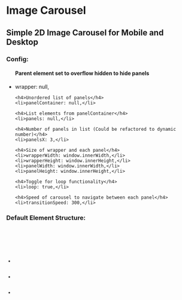 <h1>Image Carousel</h1>
<h2>Simple 2D Image Carousel for Mobile and Desktop</h2>
<h3>Config:</h3>
<ul>
	<h4>Parent element set to overflow hidden to hide panels</h4>
	<li>wrapper: null,</li>

	<h4>Unordered list of panels</h4>
    <li>panelContainer: null,</li>

    <h4>List elements from panelContainer</h4>
    <li>panels: null,</li>

    <h4>Number of panels in list (Could be refactored to dynamic number)</h4>
    <li>panelsX: 3,</li>       

    <h4>Size of wrapper and each panel</h4>
    <li>wrapperWidth: window.innerWidth,</li>
    <li>wrapperHeight: window.innerHeight,</li>
    <li>panelWidth: window.innerWidth,</li>
    <li>panelHeight: window.innerHeight,</li>

    <h4>Toggle for loop functionality</h4>
    <li>loop: true,</li>

    <h4>Speed of carousel to navigate between each panel</h4>
    <li>transitionSpeed: 300,</li>
</ul>

<h3>Default Element Structure:</h3>
<pre><code>
<div id='wrapper'>
    <ul id='panel-container'>
        <li id='panel-1'></li>
        <li id='panel-2'></li>
        <li id='panel-3'></li>
    </ul>
</div>
</code></pre>